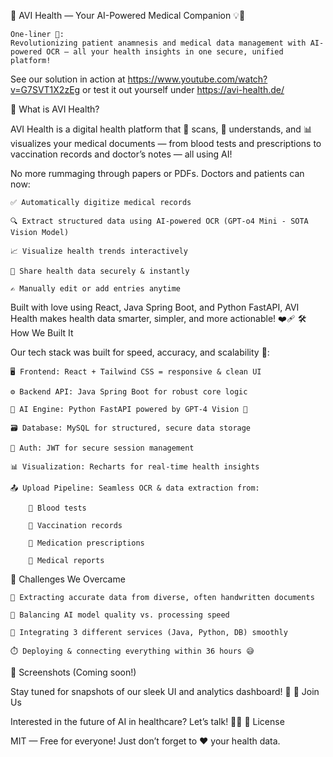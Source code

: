 🏥 AVI Health — Your AI-Powered Medical Companion 💡🧠

    One-liner 💬:
    Revolutionizing patient anamnesis and medical data management with AI-powered OCR — all your health insights in one secure, unified platform!

See our solution in action at https://www.youtube.com/watch?v=G7SVT1X2zEg or test it out yourself under https://avi-health.de/

🚀 What is AVI Health?

AVI Health is a digital health platform that 📸 scans, 🧠 understands, and 📊 visualizes your medical documents — from blood tests and prescriptions to vaccination records and doctor’s notes — all using AI!

No more rummaging through papers or PDFs. Doctors and patients can now:

    ✅ Automatically digitize medical records

    🔍 Extract structured data using AI-powered OCR (GPT-o4 Mini - SOTA Vision Model)

    📈 Visualize health trends interactively

    🔗 Share health data securely & instantly

    ✍️ Manually edit or add entries anytime

Built with love using React, Java Spring Boot, and Python FastAPI, AVI Health makes health data smarter, simpler, and more actionable! ❤️‍🩹
🛠️ How We Built It

Our tech stack was built for speed, accuracy, and scalability 🚀:

    🖥️ Frontend: React + Tailwind CSS = responsive & clean UI

    ⚙️ Backend API: Java Spring Boot for robust core logic

    🧬 AI Engine: Python FastAPI powered by GPT-4 Vision 🧠

    🗃️ Database: MySQL for structured, secure data storage

    🔐 Auth: JWT for secure session management

    📊 Visualization: Recharts for real-time health insights

    📤 Upload Pipeline: Seamless OCR & data extraction from:

        🧪 Blood tests

        💉 Vaccination records

        💊 Medication prescriptions

        📄 Medical reports

🧗 Challenges We Overcame

    📝 Extracting accurate data from diverse, often handwritten documents

    🧠 Balancing AI model quality vs. processing speed

    🔌 Integrating 3 different services (Java, Python, DB) smoothly

    ⏱️ Deploying & connecting everything within 36 hours 😅

📸 Screenshots (Coming soon!)

Stay tuned for snapshots of our sleek UI and analytics dashboard! 👀
🤝 Join Us

Interested in the future of AI in healthcare?
Let’s talk! 💬💡
📄 License

MIT — Free for everyone! Just don’t forget to ❤️ your health data.

